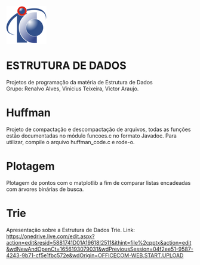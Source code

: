 <img src="/assets/logo-ic.png" alt="Logo IC">

# ESTRUTURA DE DADOS
Projetos de programação da matéria de Estrutura de Dados  
Grupo: Renalvo Alves, Vinicius Teixeira, Victor Araujo.

# Huffman
Projeto de compactação e descompactação de arquivos, todas as funções
estão documentadas no módulo funcoes.c no formato Javadoc.
Para utilizar, compile o arquivo huffman_code.c e rode-o.

# Plotagem
Plotagem de pontos com o matplotlib a fim de comparar listas encadeadas
com árvores binárias de busca.

# Trie
Apresentação sobre a Estrutura de Dados Trie.
Link: https://onedrive.live.com/edit.aspx?action=edit&resid=5881741D01A19618!2511&ithint=file%2cpptx&action=edit&wdNewAndOpenCt=1656193079031&wdPreviousSession=04f2ee51-9587-4243-9b71-cf5e1fbc572e&wdOrigin=OFFICECOM-WEB.START.UPLOAD
